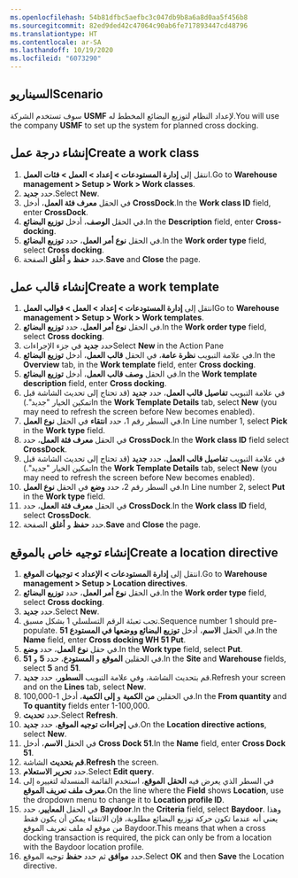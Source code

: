 ```yaml
---
ms.openlocfilehash: 54b81dfbc5aefbc3c047db9b8a6a8d0aa5f456b8
ms.sourcegitcommit: 82ed9ded42c47064c90ab6fe717893447cd48796
ms.translationtype: HT
ms.contentlocale: ar-SA
ms.lasthandoff: 10/19/2020
ms.locfileid: "6073290"
---
```

## <a name="scenario"></a><span data-ttu-id="6029e-101">السيناريو</span><span class="sxs-lookup"><span data-stu-id="6029e-101">Scenario</span></span>
<span data-ttu-id="6029e-102">سوف تستخدم الشركة **USMF** لإعداد النظام لتوزيع البضائع المخطط له.</span><span class="sxs-lookup"><span data-stu-id="6029e-102">You will use the company **USMF** to set up the system for planned cross docking.</span></span> 

## <a name="create-a-work-class"></a><span data-ttu-id="6029e-103">إنشاء درجة عمل</span><span class="sxs-lookup"><span data-stu-id="6029e-103">Create a work class</span></span>

1. <span data-ttu-id="6029e-104">انتقل إلى **إدارة المستودعات > إعداد > العمل > فئات العمل**.</span><span class="sxs-lookup"><span data-stu-id="6029e-104">Go to **Warehouse management > Setup > Work > Work classes**.</span></span>
2. <span data-ttu-id="6029e-105">حدد **جديد‎**.</span><span class="sxs-lookup"><span data-stu-id="6029e-105">Select **New**.</span></span>
3. <span data-ttu-id="6029e-106">في الحقل **معرف فئة العمل**، أدخل **CrossDock**.</span><span class="sxs-lookup"><span data-stu-id="6029e-106">In the **Work class ID** field, enter **CrossDock**.</span></span>
4. <span data-ttu-id="6029e-107">في الحقل **الوصف**، أدخل **توزيع البضائع**.</span><span class="sxs-lookup"><span data-stu-id="6029e-107">In the **Description** field, enter **Cross-docking**.</span></span>
5. <span data-ttu-id="6029e-108">في الحقل **نوع أمر العمل**، حدد **توزيع البضائع**.</span><span class="sxs-lookup"><span data-stu-id="6029e-108">In the **Work order type** field, select  **Cross docking**.</span></span>
6. <span data-ttu-id="6029e-109">حدد **حفظ** و **أغلق** الصفحة.</span><span class="sxs-lookup"><span data-stu-id="6029e-109">**Save** and **Close** the page.</span></span>

## <a name="create-a-work-template"></a><span data-ttu-id="6029e-110">إنشاء قالب عمل</span><span class="sxs-lookup"><span data-stu-id="6029e-110">Create a work template</span></span>
1. <span data-ttu-id="6029e-111">انتقل إلى **إدارة المستودعات > إعداد > العمل > قوالب العمل**</span><span class="sxs-lookup"><span data-stu-id="6029e-111">Go to **Warehouse management > Setup > Work > Work templates**.</span></span>
2. <span data-ttu-id="6029e-112">في الحقل **نوع أمر العمل**، حدد **توزيع البضائع**.</span><span class="sxs-lookup"><span data-stu-id="6029e-112">In the **Work order type** field, select **Cross docking**.</span></span>
3. <span data-ttu-id="6029e-113">حدد **جديد** في جزء الإجراءات</span><span class="sxs-lookup"><span data-stu-id="6029e-113">Select **New** in the Action Pane</span></span>
4. <span data-ttu-id="6029e-114">في علامة التبويب **نظرة عامة**، في الحقل **قالب العمل**، أدخل **توزيع البضائع**.</span><span class="sxs-lookup"><span data-stu-id="6029e-114">In the **Overview** tab, in the  **Work template** field, enter **Cross docking**.</span></span>
5. <span data-ttu-id="6029e-115">في الحقل **وصف قالب العمل**، أدخل **توزيع البضائع**.</span><span class="sxs-lookup"><span data-stu-id="6029e-115">In the  **Work template description** field, enter **Cross docking**.</span></span>
6. <span data-ttu-id="6029e-116">في علامة التبويب **تفاصيل قالب العمل**، حدد **جديد** (قد تحتاج إلى تحديث الشاشة قبل تمكين الخيار "جديد".)</span><span class="sxs-lookup"><span data-stu-id="6029e-116">In the **Work Template Details** tab, select **New** (you may need to refresh the screen before New becomes enabled).</span></span>
7. <span data-ttu-id="6029e-117">في السطر رقم 1، حدد **انتقاء** في الحقل **نوع العمل**.</span><span class="sxs-lookup"><span data-stu-id="6029e-117">In Line number 1, select **Pick** in the **Work type** field.</span></span>
8. <span data-ttu-id="6029e-118">في الحقل **معرف فئة العمل**، حدد **CrossDock**.</span><span class="sxs-lookup"><span data-stu-id="6029e-118">In the **Work class ID** field select **CrossDock**.</span></span>
9. <span data-ttu-id="6029e-119">في علامة التبويب **تفاصيل قالب العمل**، حدد **جديد** (قد تحتاج إلى تحديث الشاشة قبل تمكين الخيار "جديد".)</span><span class="sxs-lookup"><span data-stu-id="6029e-119">In the **Work Template Details** tab, select **New** (you may need to refresh the screen before New becomes enabled).</span></span>
10. <span data-ttu-id="6029e-120">في السطر رقم 2، حدد **وضع** في الحقل **نوع العمل**.</span><span class="sxs-lookup"><span data-stu-id="6029e-120">In Line number 2, select **Put** in the **Work type** field.</span></span>
11. <span data-ttu-id="6029e-121">في الحقل **معرف فئة العمل**، حدد **CrossDock**.</span><span class="sxs-lookup"><span data-stu-id="6029e-121">In the **Work class ID** field, select **CrossDock**.</span></span>
12. <span data-ttu-id="6029e-122">حدد **حفظ** و **أغلق** الصفحة.</span><span class="sxs-lookup"><span data-stu-id="6029e-122">**Save** and **Close** the page.</span></span>

## <a name="create-a-location-directive"></a><span data-ttu-id="6029e-123">إنشاء توجيه خاص بالموقع</span><span class="sxs-lookup"><span data-stu-id="6029e-123">Create a location directive</span></span>

1. <span data-ttu-id="6029e-124">انتقل إلى **إدارة المستودعات > الإعداد > توجيهات الموقع**.</span><span class="sxs-lookup"><span data-stu-id="6029e-124">Go to **Warehouse management > Setup > Location directives**.</span></span>
2. <span data-ttu-id="6029e-125">في الحقل **نوع أمر العمل**، حدد **توزيع البضائع**.</span><span class="sxs-lookup"><span data-stu-id="6029e-125">In the **Work order type** field, select **Cross docking**.</span></span>
3. <span data-ttu-id="6029e-126">حدد **جديد‎**.</span><span class="sxs-lookup"><span data-stu-id="6029e-126">Select **New**.</span></span>
4. <span data-ttu-id="6029e-127">تجب تعبئة الرقم التسلسلي 1 بشكل مسبق.</span><span class="sxs-lookup"><span data-stu-id="6029e-127">Sequence number 1 should pre-populate.</span></span> <span data-ttu-id="6029e-128">في الحقل **الاسم**، أدخل **توزيع البضائع ووضعها في المستودع 51**.</span><span class="sxs-lookup"><span data-stu-id="6029e-128">In the  **Name** field, enter **Cross docking WH 51 Put**.</span></span>
5. <span data-ttu-id="6029e-129">في حقل **نوع العمل**، حدد **وضع**.</span><span class="sxs-lookup"><span data-stu-id="6029e-129">In the **Work type** field, select **Put**.</span></span>
6. <span data-ttu-id="6029e-130">في الحقلين **الموقع** و **المستودع**، حدد **5** و **51**.</span><span class="sxs-lookup"><span data-stu-id="6029e-130">In the **Site** and **Warehouse** fields, select **5** and **51**.</span></span>
7. <span data-ttu-id="6029e-131">قم بتحديث الشاشة، وفي علامة التبويب **السطور**، حدد **جديد**.</span><span class="sxs-lookup"><span data-stu-id="6029e-131">Refresh your screen and on the **Lines** tab, select **New**.</span></span>
8. <span data-ttu-id="6029e-132">في الحقلين **من الكمية** و **إلى الكمية**، أدخل 1-100,000.</span><span class="sxs-lookup"><span data-stu-id="6029e-132">In the **From quantity** and **To quantity** fields enter 1-100,000.</span></span>
9. <span data-ttu-id="6029e-133">حدد **تحديث**.</span><span class="sxs-lookup"><span data-stu-id="6029e-133">Select **Refresh**.</span></span>
10. <span data-ttu-id="6029e-134">في **إجراءات توجيه الموقع**، حدد **جديد**.</span><span class="sxs-lookup"><span data-stu-id="6029e-134">On the **Location directive actions**, select **New**.</span></span>
11. <span data-ttu-id="6029e-135">في الحقل **الاسم**، أدخل **Cross Dock 51**.</span><span class="sxs-lookup"><span data-stu-id="6029e-135">In the **Name** field, enter **Cross Dock 51**.</span></span>
12. <span data-ttu-id="6029e-136">**قم بتحديث** الشاشة.</span><span class="sxs-lookup"><span data-stu-id="6029e-136">**Refresh** the screen.</span></span>
13. <span data-ttu-id="6029e-137">حدد **تحرير الاستعلام**.</span><span class="sxs-lookup"><span data-stu-id="6029e-137">Select **Edit query**.</span></span>
14. <span data-ttu-id="6029e-138">في السطر الذي يعرض فيه **الحقل** **الموقع**، استخدم القائمة المنسدلة لتغييره إلى **معرف ملف تعريف الموقع**.</span><span class="sxs-lookup"><span data-stu-id="6029e-138">On the line where the **Field** shows **Location**, use the dropdown menu to change it to **Location profile ID**.</span></span>
15. <span data-ttu-id="6029e-139">في الحقل **المعايير**، حدد **Baydoor**.</span><span class="sxs-lookup"><span data-stu-id="6029e-139">In the **Criteria** field, select **Baydoor**.</span></span> <span data-ttu-id="6029e-140">وهذا يعني أنه عندما تكون حركة توزيع البضائع مطلوبة، فإن الانتقاء يمكن أن يكون فقط من موقع له ملف تعريف الموقع Baydoor.</span><span class="sxs-lookup"><span data-stu-id="6029e-140">This means that when a cross docking transaction is required, the pick can only be from a location with the Baydoor location profile.</span></span>
16. <span data-ttu-id="6029e-141">حدد **موافق** ثم حدد **حفظ** توجيه الموقع.</span><span class="sxs-lookup"><span data-stu-id="6029e-141">Select **OK** and then **Save** the Location directive.</span></span>
